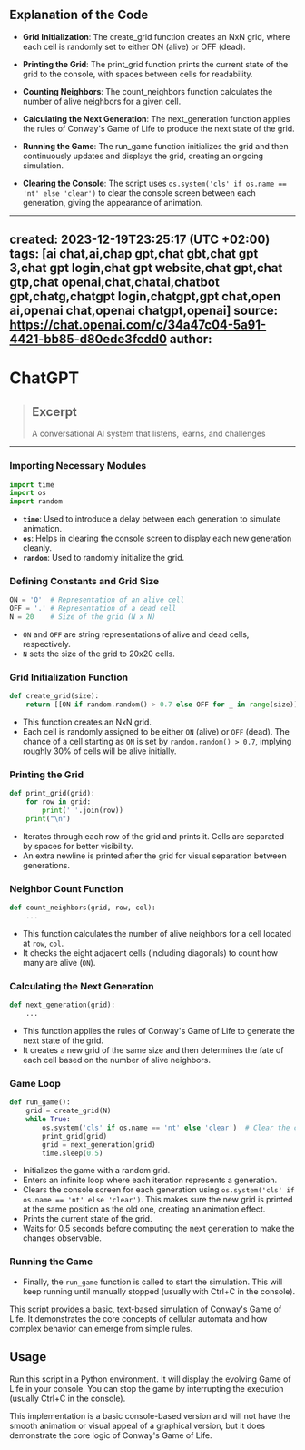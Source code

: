 ## Explanation of the Code

- **Grid Initialization**: The create_grid function creates an NxN grid, where each cell is randomly set to either ON (alive) or OFF (dead).

- **Printing the Grid**: The print_grid function prints the current state of the grid to the console, with spaces between cells for readability.

- **Counting Neighbors**: The count_neighbors function calculates the number of alive neighbors for a given cell.

- **Calculating the Next Generation**: The next_generation function applies the rules of Conway's Game of Life to produce the next state of the grid.

- **Running the Game**: The run_game function initializes the grid and then continuously updates and displays the grid, creating an ongoing simulation.

- **Clearing the Console**: The script uses `os.system('cls' if os.name == 'nt' else 'clear')` to clear the console screen between each generation, giving the appearance of animation.

---
created: 2023-12-19T23:25:17 (UTC +02:00)
tags: [ai chat,ai,chap gpt,chat gbt,chat gpt 3,chat gpt login,chat gpt website,chat gpt,chat gtp,chat openai,chat,chatai,chatbot gpt,chatg,chatgpt login,chatgpt,gpt chat,open ai,openai chat,openai chatgpt,openai]
source: https://chat.openai.com/c/34a47c04-5a91-4421-bb85-d80ede3fcdd0
author: 
---

# ChatGPT

> ## Excerpt
> A conversational AI system that listens, learns, and challenges

---
### Importing Necessary Modules

```py
import time
import os
import random
```

-   **`time`**: Used to introduce a delay between each generation to simulate animation.
-   **`os`**: Helps in clearing the console screen to display each new generation cleanly.
-   **`random`**: Used to randomly initialize the grid.

### Defining Constants and Grid Size

```py
ON = 'O'  # Representation of an alive cell
OFF = '.' # Representation of a dead cell
N = 20    # Size of the grid (N x N)
```

-   `ON` and `OFF` are string representations of alive and dead cells, respectively.
-   `N` sets the size of the grid to 20x20 cells.

### Grid Initialization Function

```py
def create_grid(size):
    return [[ON if random.random() > 0.7 else OFF for _ in range(size)] for _ in range(size)]
```

-   This function creates an NxN grid.
-   Each cell is randomly assigned to be either `ON` (alive) or `OFF` (dead). The chance of a cell starting as `ON` is set by `random.random() > 0.7`, implying roughly 30% of cells will be alive initially.

### Printing the Grid

```py
def print_grid(grid):
    for row in grid:
        print(' '.join(row))
    print("\n")
```

-   Iterates through each row of the grid and prints it. Cells are separated by spaces for better visibility.
-   An extra newline is printed after the grid for visual separation between generations.

### Neighbor Count Function

```py
def count_neighbors(grid, row, col):
    ...
```

-   This function calculates the number of alive neighbors for a cell located at `row`, `col`.
-   It checks the eight adjacent cells (including diagonals) to count how many are alive (`ON`).

### Calculating the Next Generation

```py
def next_generation(grid):
    ...
```

-   This function applies the rules of Conway's Game of Life to generate the next state of the grid.
-   It creates a new grid of the same size and then determines the fate of each cell based on the number of alive neighbors.

### Game Loop

```py
def run_game():
    grid = create_grid(N)
    while True:
        os.system('cls' if os.name == 'nt' else 'clear')  # Clear the console screen
        print_grid(grid)
        grid = next_generation(grid)
        time.sleep(0.5)

```

-   Initializes the game with a random grid.
-   Enters an infinite loop where each iteration represents a generation.
-   Clears the console screen for each generation using `os.system('cls' if os.name == 'nt' else 'clear')`. This makes sure the new grid is printed at the same position as the old one, creating an animation effect.
-   Prints the current state of the grid.
-   Waits for 0.5 seconds before computing the next generation to make the changes observable.

### Running the Game

-   Finally, the `run_game` function is called to start the simulation. This will keep running until manually stopped (usually with Ctrl+C in the console).

This script provides a basic, text-based simulation of Conway's Game of Life. It demonstrates the core concepts of cellular automata and how complex behavior can emerge from simple rules.



## Usage
Run this script in a Python environment. It will display the evolving Game of Life in your console. You can stop the game by interrupting the execution (usually Ctrl+C in the console).

This implementation is a basic console-based version and will not have the smooth animation or visual appeal of a graphical version, but it does demonstrate the core logic of Conway's Game of Life.


